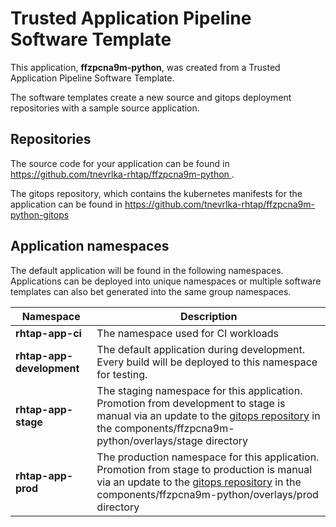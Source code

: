 # Trusted Application Pipeline Software Template

This application, **ffzpcna9m-python**, was created from a Trusted Application Pipeline Software Template.

The software templates create a new source and gitops deployment repositories with a sample source application. 

## Repositories

The source code for your application can be found in [https://github.com/tnevrlka-rhtap/ffzpcna9m-python ](https://github.com/tnevrlka-rhtap/ffzpcna9m-python ).
 
The gitops repository, which contains the kubernetes manifests for the application can be found in 
[https://github.com/tnevrlka-rhtap/ffzpcna9m-python-gitops ](https://github.com/tnevrlka-rhtap/ffzpcna9m-python-gitops ) 

## Application namespaces 

The default application will be found in the following namespaces. Applications can be deployed into unique namespaces or multiple software templates can also bet generated into the same group namespaces.  

|  Namespace   |  Description   |  
| -------- | -------- |
| **rhtap-app-ci** | The namespace used for CI workloads |
| **rhtap-app-development** | The default application during development. Every build will be deployed to this namespace for testing. |
| **rhtap-app-stage** | The staging namespace for this application. Promotion from development to stage is manual via an update to the [gitops repository](https://github.com/tnevrlka-rhtap/ffzpcna9m-python-gitops ) in the components/ffzpcna9m-python/overlays/stage directory |
| **rhtap-app-prod** | The production namespace for this application. Promotion from stage to production is manual via an update to the [gitops repository](https://github.com/tnevrlka-rhtap/ffzpcna9m-python-gitops ) in the components/ffzpcna9m-python/overlays/prod directory |